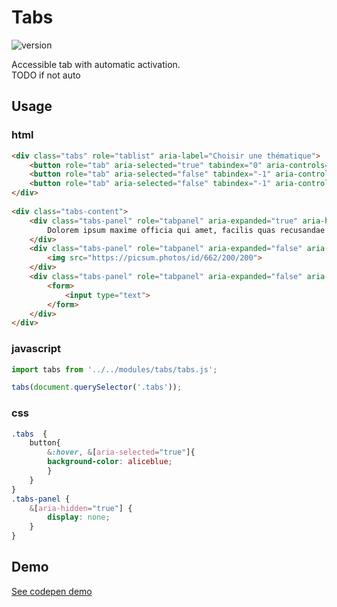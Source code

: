 
# Tabs

![version](https://img.shields.io/github/manifest-json/v/Natjo/tabs)  

Accessible tab with automatic activation.  
TODO if not auto
## Usage

### html
```html
<div class="tabs" role="tablist" aria-label="Choisir une thématique">
    <button role="tab" aria-selected="true" tabindex="0" aria-controls="panel-1" id="tab-1">Tab 1</button>
    <button role="tab" aria-selected="false" tabindex="-1" aria-controls="panel-2" id="tab-2">Tab 2</button>
    <button role="tab" aria-selected="false" tabindex="-1" aria-controls="panel-3" id="tab-3">Tab 3</button>
</div>
		
<div class="tabs-content">
    <div class="tabs-panel" role="tabpanel" aria-expanded="true" aria-hidden="false" id="panel-1" aria-labelledby="tab-1">
        Dolorem ipsum maxime officia qui amet, facilis quas recusandae soluta deleniti incidunt iure cum eum, tempore quo repudiandae atque quasi sed! <a href="">lorem link</a> Perferendis, reiciendis placeat similique iusto in veniam exercitationem sapiente labore perspiciatis rem, amet quae doloremque eligendi molestiae dolore
    </div>
    <div class="tabs-panel" role="tabpanel" aria-expanded="false" aria-hidden="true" id="panel-2" aria-labelledby="tab-2">
        <img src="https://picsum.photos/id/662/200/200">
    </div>
    <div class="tabs-panel" role="tabpanel" aria-expanded="false" aria-hidden="true" id="panel-3" aria-labelledby="tab-3">
        <form>
            <input type="text">
        </form>
    </div>
</div>
```

### javascript
```javascript
import tabs from '../../modules/tabs/tabs.js';

tabs(document.querySelector('.tabs'));
```

### css
```css
.tabs  {
    button{
        &:hover, &[aria-selected="true"]{
        background-color: aliceblue;
        }
    }
}
.tabs-panel {
    &[aria-hidden="true"] {
        display: none;
    }
}
```

## Demo
[See codepen demo](https://codepen.io/natjo/pen/yLaXMLM?editors=0010)
